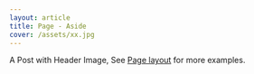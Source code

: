 ```yaml
---
layout: article
title: Page - Aside
cover: /assets/xx.jpg
---
```


A Post with Header Image, See [Page layout](https://tianqi.name/jekyll-TeXt-theme/samples.html#page-layout) for more examples.
